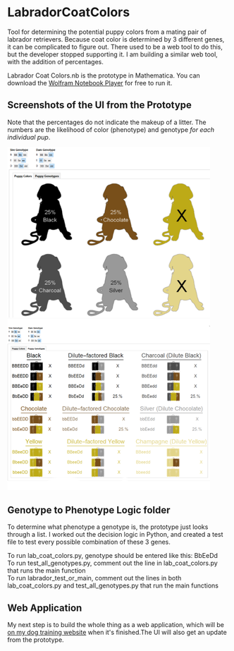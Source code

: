 # LabradorCoatColors
Tool for determining the potential puppy colors from a mating pair of labrador retrievers. Because coat color is determined by 3 different genes, it can be complicated to figure out. There used to be a web tool to do this, but the developer stopped supporting it. I am building a similar web tool, with the addition of percentages. 

Labrador Coat Colors.nb is the prototype in Mathematica. You can download the [Wolfram Notebook Player](https://www.wolfram.com/player/) for free to run it. 

## Screenshots of the UI from the Prototype
Note that the percentages do not indicate the makeup of a litter. The numbers are the likelihood of color (phenotype) and genotype _for each individual pup_.

<img src="/prototype_phenotypes_gui.png" alt="prototype phenotypes interface" width="460"> <img src="/prototype_genotypes_gui.png" alt="prototype genotypes interface">

## Genotype to Phenotype Logic folder
To determine what phenotype a genotype is, the prototype just looks through a list. I worked out the decision logic in Python, and created a test file to test every possible combination of these 3 genes.

To run lab_coat_colors.py, genotype should be entered like this: BbEeDd</br>
To run test_all_genotypes.py, comment out the line in lab_coat_colors.py that runs the main function</br>
To run labrador_test_or_main, comment out the lines in both lab_coat_colors.py and test_all_genotypes.py that run the main functions

## Web Application
My next step is to build the whole thing as a web application, which will be [on my dog training website](http://trainingsuperdogs.com/labrador-coat-colors-tool.html) when it's finished.The UI will also get an update from the prototype.
